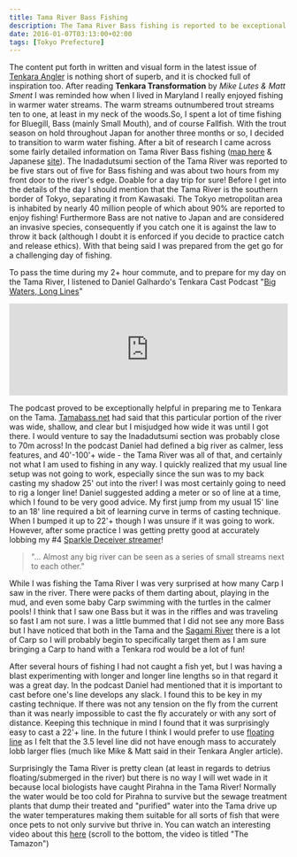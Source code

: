```yaml
---
title: Tama River Bass Fishing
description: The Tama River Bass fishing is reported to be exceptional. Its close proximity to nearly 40 million people ensures that the fishing pressure is high...
date: 2016-01-07T03:13:00+02:00
tags: [Tokyo Prefecture]
---
```

<div class=“text-lg m-2”>
<p class="mb-2">The content put forth in written and visual form in the latest issue of <a href="https://tenkaraangler.com" target="_blank" rel="noopener noreferrer">Tenkara Angler</a> is nothing short of superb, and it is chocked full of inspiration too. After reading <strong>Tenkara Transformation</strong> by <em>Mike Lutes &amp; Matt Sment</em> I was reminded how when I lived in Maryland I really enjoyed fishing in warmer water streams. The warm streams outnumbered trout streams ten to one, at least in my neck of the woods.So, I spent a lot of time fishing for Bluegill, Bass (mainly Small Mouth), and of course Fallfish. With the trout season on hold throughout Japan for another three months or so, I decided to transition to warm water fishing. After a bit of research I came across some fairly detailed information on Tama River Bass fishing (<a href="https://www.google.com/maps/d/u/0/viewer?msa=0&amp;mid=zaGkEzG4wS2U.k7hQ6pU5jeMw" target="_blank" rel="noopener noreferrer">map here</a> &amp; Japanese <a href="https://tamabass.net" target="_blank" rel="noopener noreferrer">site</a>). The Inadadutsumi section of the Tama River was reported to be five stars out of five for Bass fishing and was about two hours from my front door to the river's edge. Doable for a day trip for sure! Before I get into the details of the day I should mention that the Tama River is the southern border of Tokyo, separating it from Kawasaki. The Tokyo metropolitan area is inhabited by nearly 40 million people of which about 90% are reported to enjoy fishing! Furthermore Bass are not native to Japan and are considered an invasive species, consequently if you catch one it is against the law to throw it back (although I doubt it is enforced if you decide to practice catch and release ethics). With that being said I was prepared from the get go for a challenging day of fishing.</p>



<p class="mnt-2 mb-2">To pass the time during my 2+ hour commute, and to prepare for my day on the Tama River, I listened to Daniel Galhardo's Tenkara Cast Podcast "<a href="https://www.tenkarausa.com/myportfolio/big-waters-long-lines/" target="_blank" rel="noopener noreferrer">Big Waters, Long Lines</a>"</p>
<iframe src="https://w.soundcloud.com/player/?url=https%3A//api.soundcloud.com/tracks/235850377&amp;color=ff5500" width="100%" height="166" frameborder="no" scrolling="no"></iframe>

<p class="mnt-2 mb-2">The podcast proved to be exceptionally helpful in preparing me to Tenkara on the Tama. <a href="https://www.tamabass.net" target="_blank" rel="noopener noreferrer">Tamabass.net</a> had said that this particular portion of the river was wide, shallow, and clear but I misjudged how wide it was until I got there. I would venture to say the Inadadutsumi section was probably close to 70m across! In the podcast Daniel had defined a big river as calmer, less features, and 40'-100'+ wide - the Tama River was all of that, and certainly not what I am used to fishing in any way. I quickly realized that my usual line setup was not going to work, especially since the sun was to my back casting my shadow 25' out into the river! I was most certainly going to need to rig a longer line! Daniel suggested adding a meter or so of line at a time, which I found to be very good advice. My first jump from my usual 15' line to an 18' line required a bit of learning curve in terms of casting technique. When I bumped it up to 22'+ though I was unsure if it was going to work. However, after some practice I was getting pretty good at accurately lobbing my #4 <a href="https://postflyblog.com/2015/12/past-boxes-november/" target="_blank" rel="noopener noreferrer">Sparkle Deceiver streamer</a>!</p>

<p class="mnt-2 mb-2"><blockquote>"... Almost any big river can be seen as a series of small streams next to each other."</blockquote></p>


<p class="mnt-2 mb-2">While I was fishing the Tama River I was very surprised at how many Carp I saw in the river. There were packs of them darting about, playing in the mud, and even some baby Carp swimming with the turtles in the calmer pools! I think that I saw one Bass but it was in the riffles and was traveling so fast I am not sure. I was a little bummed that I did not see any more Bass but I have noticed that both in the Tama and the <a href="https://www.fallfishtenkara.com/sagamigawa/" target="_blank" rel="noopener noreferrer">Sagami River</a> there is a lot of Carp so I will probably begin to specifically target them as I am sure bringing a Carp to hand with a Tenkara rod would be a lot of fun!</p>

<p class="mnt-2 mb-2">After several hours of fishing I had not caught a fish yet, but I was having a blast experimenting with longer and longer line lengths so in that regard it was a great day. In the podcast Daniel had mentioned that it is important to cast before one's line develops any slack. I found this to be key in my casting technique. If there was not any tension on the fly from the current than it was nearly impossible to cast the fly accurately or with any sort of distance. Keeping this technique in mind I found that it was surprisingly easy to cast a 22'+ line. In the future I think I would prefer to use <a href="https://www.badgertenkara.com/store/p31/BADGER-LITE_Floating_Tenkara_Line.html" target="_blank" rel="noopener noreferrer">floating line</a> as I felt that the 3.5 level line did not have enough mass to accurately lobb larger flies (much like Mike &amp; Matt said in their Tenkara Angler article).</p>

<p class="mnt-2 mb-2">Surprisingly the Tama River is pretty clean (at least in regards to detrius floating/submerged in the river) but there is no way I will wet wade in it because local biologists have caught Pirahna in the Tama River! Normally the water would be too cold for Pirahna to survive but the sewage treatment plants that dump their treated and "purified" water into the Tama drive up the water temperatures making them suitable for all sorts of fish that were once pets to not only survive but thrive in. You can watch an interesting video about this <a href="https://www.fallfishtenkara.com/keiryu-fishing-season/" target="_blank" rel="noopener noreferrer">here</a> (scroll to the bottom, the video is titled "The Tamazon")</p>

<img class="w-8/12 rounded-lg shadow-lg mx-auto" src="" alt="" />
</div>